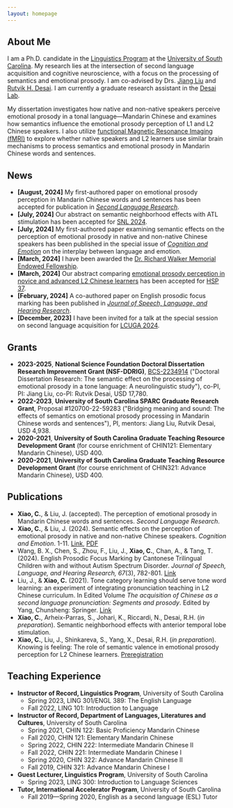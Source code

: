 ```yaml
---
layout: homepage
---
```


## About Me

I am a Ph.D. candidate in the [Linguistics Program](https://sc.edu/study/colleges_schools/artsandsciences/linguistics/index.php) at the [University of South Carolina](https://sc.edu). My research lies at the intersection of second language acquisition and cognitive neuroscience, with a focus on the processing of semantics and emotional prosody. I am co-advised by Drs. [Jiang Liu](https://sc.edu/study/colleges_schools/artsandsciences/dllc/our_people/liu_jiang.php) and [Rutvik H. Desai](https://sc.edu/study/colleges_schools/artsandsciences/psychology/our_people/directory/desai_rutvik.php). I am currently a graduate research assistant in the [Desai Lab](https://sc.edu/study/colleges_schools/artsandsciences/psychology/research_clinical_facilities/labs/desai_lab/index.php/).

My dissertation investigates how native and non-native speakers perceive emotional prosody in a tonal language—Mandarin Chinese and examines how semantics influence the emotional prosody perception of L1 and L2 Chinese speakers. I also utilize [functional Magnetic Resonance Imaging (fMRI)](https://en.wikipedia.org/wiki/Functional_magnetic_resonance_imaging) to explore whether native speakers and L2 learners use similar brain mechanisms to process semantics and emotional prosody in Mandarin Chinese words and sentences. 

## News

- **[August, 2024]** My first-authored paper on emotional prosody perception in Mandarin Chinese words and sentences has been accepted for publication in [*Second Language Research*](https://journals.sagepub.com/home/SLR).
- **[July, 2024]** Our abstract on semantic neighborhood effects with ATL stimulation has been accepted for [SNL 2024](https://www.neurolang.org/2024/).
- **[July, 2024]** My first-authored paper examining semantic effects on the perception of emotional prosody in native and non-native Chinese speakers has been published in the special issue of [*Cognition and Emotion*](https://doi.org/10.1080/02699931.2024.2371088) on the interplay between language and emotion.
- **[March, 2024]** I have been awarded the [Dr. Richard Walker Memorial Endowed Fellowship](https://sc.edu/study/colleges_schools/artsandsciences/walker_institute/research/student_scholarships_and_grants/index.php).
- **[March, 2024]** Our abstract comparing [emotional prosody perception in novice and advanced L2 Chinese learners](https://osf.io/dwv32/) has been accepted for [HSP 37](https://hsp2024.github.io).
- **[February, 2024]** A co-authored paper on English prosodic focus marking has been published in [*Journal of Speech, Language, and Hearing Research*](https://doi.org/10.1044/2023_JSLHR-23-00508).
- **[December, 2023]** I have been invited for a talk at the special session on second language acquisition for [LCUGA 2024](https://www.linguistics.uga.edu/lcuga-2024).


## Grants

- **2023-2025**, **National Science Foundation Doctoral Dissertation Research Improvement Grant (NSF-DDRIG)**, [BCS-2234914](https://www.nsf.gov/awardsearch/showAward?AWD_ID=2234914&HistoricalAwards=false) ("Doctoral Dissertation Research: The semantic effect on the processing of emotional prosody in a tone language: A neurolinguistic study"), co-PI,  PI: Jiang Liu, co-PI: Rutvik Desai, USD 17,780.
- **2022-2023**, **University of South Carolina SPARC Graduate Research Grant**, Proposal #120700-22-59283 ("Bridging meaning and sound: The effects of semantics on emotional prosody processing in Mandarin Chinese words and sentences"), PI, mentors: Jiang Liu, Rutvik Desai, USD 4,938.
- **2020-2021**, **University of South Carolina Graduate Teaching Resource Development Grant** (for course enrichment of CHIN121: Elementary Mandarin Chinese), USD 400.
- **2020-2021**, **University of South Carolina Graduate Teaching Resource Development Grant** (for course enrichment of CHIN321: Advance Mandarin Chinese), USD 400.
  
## Publications

- **Xiao, C.**, & Liu, J. (accepted). The perception of emotional prosody in Mandarin Chinese words and sentences. *Second Language Research*.
- **Xiao, C.**, & Liu, J. (2024). Semantic effects on the perception of emotional prosody in native and non-native Chinese speakers. *Cognition and Emotion*. 1-11. [Link](https://doi.org/10.1080/02699931.2024.2371088), [PDF](./assets/mep_AM_final.pdf)
- Wang, B. X., Chen, S., Zhou, F., Liu, J., **Xiao, C.**, Chan, A., & Tang, T. (2024). English Prosodic Focus Marking by Cantonese Trilingual Children with and without Autism Spectrum Disorder. *Journal of Speech, Language, and Hearing Research, 67*(3), 782-801. [Link](https://doi.org/10.1044/2023_JSLHR-23-00508)
- Liu, J., & **Xiao, C.** (2021). Tone category learning should serve tone word learning: an experiment of integrating pronunciation teaching in L2 Chinese curriculum. In Edited Volume *The acquisition of Chinese as a second language pronunciation: Segments and prosody*. Edited by Yang, Chunsheng: Springer. [Link](https://doi.org/10.1007/978-981-15-3809-4_6)
- **Xiao, C.**, Arheix-Parras, S., Johari, K., Riccardi, N., Desai, R.H. (*in preparation*). Semantic neighborhood effects with anterior temporal lobe stimulation.
- **Xiao, C.**, Liu, J., Shinkareva, S., Yang, X., Desai, R.H. (*in preparation*). Knowing is feeling: The role of semantic valence in emotional prosody perception for L2 Chinese learners. [Preregistration](https://doi.org/10.17605/OSF.IO/7JTWX)

## Teaching Experience

- **Instructor of Record, Linguistics Program**, University of South Carolina
  - Spring 2023, LING 301/ENGL 389: The English Language
  - Fall 2022, LING 101: Introduction to Language 
- **Instructor of Record, Department of Languages, Literatures and Cultures**, University of South Carolina
  - Spring 2021, CHIN 122: Basic Proficiency Mandarin Chinese
  - Fall 2020, CHIN 121: Elementary Mandarin Chinese
  - Spring 2022, CHIN 222: Intermediate Mandarin Chinese II
  - Fall 2022, CHIN 221: Intermediate Mandarin Chinese I
  - Spring 2020, CHIN 322: Advance Mandarin Chinese II
  - Fall 2019, CHIN 321: Advance Mandarin Chinese I
- **Guest Lecturer, Linguistics Program**, University of South Carolina
  - Spring 2023, LING 300: Introduction to Language Sciences
- **Tutor, International Accelerator Program**, University of South Carolina
  - Fall 2019—Spring 2020, English as a second language (ESL) Tutor
